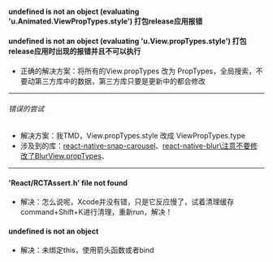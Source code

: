 #### undefined is not an object (evaluating 'u.Animated.ViewPropTypes.style') 打包release应用报错

#### undefined is not an object (evaluating 'u.View.propTypes.style') 打包release应用时出现的报错并且不可以执行
- 正确的解决方案：将所有的View.propTypes 改为 PropTypes，全局搜索，不要动第三方库中的数据，第三方库只要是更新中的都会修改
------------
###### 错误的尝试
- 解决方案：我TMD，View.propTypes.style 改成 ViewPropTypes.type
- 涉及到的库：[react-native-snap-carousel](https://github.com/archriss/react-native-snap-carousel)、[react-native-blur\注意不要修改了BlurView.propTypes](https://github.com/react-native-community/react-native-blur)、
-------------------

#### 'React/RCTAssert.h' file not found
- 解决：怎么说呢，Xcode并没有错，只是它反应慢了，试着清理缓存command+Shift+K进行清理，重新run，解决！

#### undefined is not an object
- 解决：未绑定this，使用箭头函数或者bind

